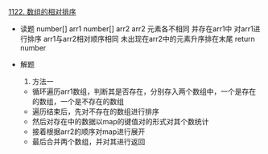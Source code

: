 [1122. 数组的相对排序](https://leetcode-cn.com/problems/relative-sort-array/)

- 读题
    number[] arr1  number[] arr2
    arr2 元素各不相同 并存在arr1中
    对arr1进行排序  arr1与arr2相对顺序相同 未出现在arr2中的元素升序排在末尾
    return number

- 解题 
    1. 方法一
    - 循环遍历arr1数组，判断其是否存在，分别存入两个数组中，一个是存在的数组，一个是不存在的数组
    - 遍历结束后，先对不存在的数组进行排序
    - 然后对存在中的数据以map的键值对的形式对其个数统计
    - 接着根据arr2的顺序对map进行展开
    - 最后合并两个数组，并对其进行返回